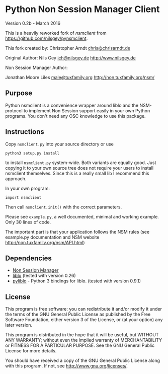 Python Non Session Manager Client
=================================

Version 0.2b - March 2016

This is a heavily reworked fork of *nsmclient* from
https://github.com/nilsgey/pynsmclient.

This fork created by: Christopher Arndt <chris@chrisarndt.de>

Original Author: Nils Gey ich@nilsgey.de http://www.nilsgey.de

Non Session Manager Author:

Jonathan Moore Liles  <male@tuxfamily.org> http://non.tuxfamily.org/nsm/


Purpose
-------

Python nsmclient is a convenience wrapper around liblo and the NSM-protocol to
implement Non Session support easily in your own Python programs. You don't
need any OSC knowledge to use this package.


Instructions
------------

Copy `nsmclient.py` into your source directory or use

    python3 setup.py install

to install `nsmclient.py` system-wide. Both variants are equally good. Just
copying it to your own source tree does not require your users to install
nsmclient themselves. Since this is a really small lib I recommend this
approach.

In your own program:

    import nsmclient

Then call `nsmclient.init()` with the correct parameters.

Please see `example.py`, a well documented, minimal and working example.
Only 30 lines of code.

The important part is that your application follows the NSM rules (see
example.py documentation and NSM website http://non.tuxfamily.org/nsm/API.html)


Dependencies
------------

* [Non Session Manager](http://non.tuxfamily.org/nsm/)
* [liblo](http://liblo.sourceforge.net/) (tested with version 0.26)
* [pyliblo](http://das.nasophon.de/pyliblo/) - Python 3 bindings for liblo.
  (tested with version 0.9.1)


License
-------

This program is free software: you can redistribute it and/or modify
it under the terms of the GNU General Public License as published by
the Free Software Foundation, either version 3 of the License, or
(at your option) any later version.

This program is distributed in the hope that it will be useful,
but WITHOUT ANY WARRANTY; without even the implied warranty of
MERCHANTABILITY or FITNESS FOR A PARTICULAR PURPOSE.  See the
GNU General Public License for more details.

You should have received a copy of the GNU General Public License
along with this program.  If not, see <http://www.gnu.org/licenses/>.
